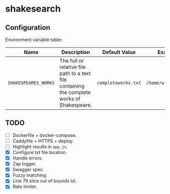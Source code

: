 # shakesearch

## Configuration

Environment variable table:

|Name                |Description                                                                                |Default Value      |Example Value            |
|--------------------|-------------------------------------------------------------------------------------------|-------------------|-------------------------|
|`SHAKESPEARES_WORKS`|The full or relative file path to a text file containing the complete works of Shakespeare.|`completeworks.txt`|`/home/william/works.txt`|

## TODO
- [ ] Dockerfile + docker-compose.
- [ ] Caddyfile + HTTPS + deploy.
- [ ] Highlight results in `app.js`.
- [x] Configure txt file location.
- [x] Handle errors.
- [x] Zap logger.
- [x] Swagger spec.
- [x] Fuzzy matching.
- [x] Line 79 slice out of bounds lol.
- [x] Rate limiter.

